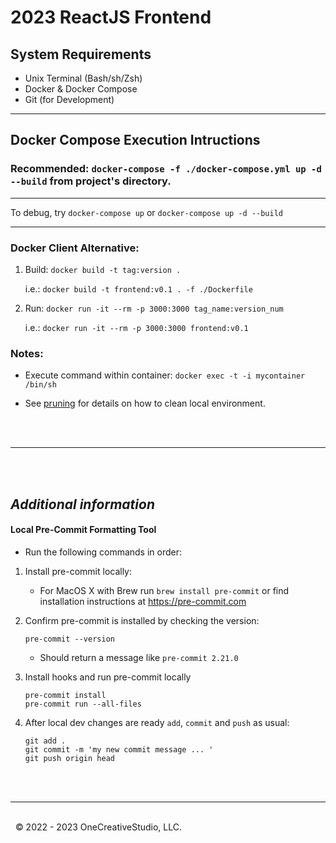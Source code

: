 # 2023 ReactJS Frontend

## System Requirements

- Unix Terminal (Bash/sh/Zsh)
- Docker & Docker Compose
- Git (for Development)

---

## Docker Compose Execution Intructions

### Recommended: `docker-compose -f ./docker-compose.yml up -d --build` from project's directory.

---

To debug, try `docker-compose up` or `docker-compose up -d --build`

---

### Docker Client Alternative:

1. Build: `docker build -t tag:version .`

   i.e.: `docker build -t frontend:v0.1 . -f ./Dockerfile`

2. Run: `docker run -it --rm -p 3000:3000 tag_name:version_num`

   i.e.: `docker run -it --rm -p 3000:3000 frontend:v0.1`

### Notes:

- Execute command within container: `docker exec -t -i mycontainer /bin/sh`

- See [pruning](https://docs.docker.com/config/pruning/) for details on how to clean local environment.

\
&nbsp;

---

\
&nbsp;

## _Additional information_

#### Local Pre-Commit Formatting Tool

- Run the following commands in order:

1. Install pre-commit locally:

   - For MacOS X with Brew run `brew install pre-commit` or find installation instructions at https://pre-commit.com

2. Confirm pre-commit is installed by checking the version:

   ```
   pre-commit --version
   ```

   - Should return a message like `pre-commit 2.21.0`

3. Install hooks and run pre-commit locally

   ```
   pre-commit install
   pre-commit run --all-files
   ```

4. After local dev changes are ready `add`, `commit` and `push` as usual:
   ```
   git add .
   git commit -m 'my new commit message ... '
   git push origin head
   ```

\
&nbsp;

---

\
&nbsp;
&copy; 2022 - 2023 OneCreativeStudio, LLC.
